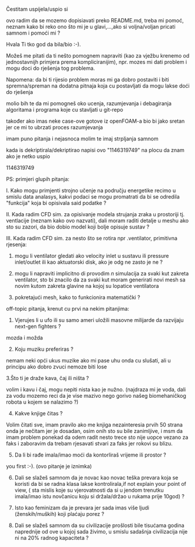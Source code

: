 

Čestitam uspijela/uspio si 

ovo radim da se mozemo dopisiavati preko README.md, treba mi pomoć, neznam kako bi reko ono što mi je u glavi,...,ako si voljna/voljan pricati samnom i pomoći mi ?

Hvala Ti tko god da bila/bio :-).

Možeš me pitati da ti nešto pomognem napraviti (kao za vježbu krenemo od jednostavnijh primjera prema kompliciranijim), npr. mozes mi dati problem i mogu doci do rješenja tog problema.

Napomena: da bi ti rijesio problem moras mi ga dobro postaviti i biti spremna/spreman na dodatna pitnaja koja cu postavljati da mogu lakse doći do rješenja 


molio bih te da mi pomogneš oko ucenja, razumjevanja i debagiranja algoritama i programa koje cu stavljati u git-repo

također ako imas neke case-ove gotove iz openFOAM-a bio bi jako sretan jer ce mi to ubrzati proces razumjevanja 

imam puno pitanja i nejasnoca molim te imaj strpljanja samnom

kada is dekriptirala/dekriptirao napisi ovo "1146319749" na plocu da znam ako je netko uspio

1146319749


PS: 
primjeri glupih pitanja: 

I. Kako mogu primjenti strojno učenje na području energetike recimo u smislu data analasys, kakvi podaci se mogu promatrati da bi se odredila "funkcija" koja bi opisivala said podatke ?  

II. Kada radim CFD sim. za opisivanje modela strujanja zraka u prostoriji tj. ventlacije (neznam kako ovo nazvati), dali moram raditi detalje u meshu ako sto su zazori, da bio dobio model koji bolje opisuje sustav ?

III. Kada radim CFD sim. za nesto što se rotira npr .ventilator, primitivna rjesenja:
   1. mogu li ventilator gledati ako velocity inlet u sustavu ili pressure inlet/outlet ili kao aktuatorski disk, ako je odg ne zasto je ne ? 

   2. mogu li napraviti implicitno di provodim *n* simulacija za svaki kut zakreta ventilator, sto bi znacilo da za svaki kut moram generirati novi mesh sa novim              kutom zakreta glavine na kojoj su lopatice ventilatora 

   3. pokretajući mesh, kako to funkcionira matematički ?

off-topic pitanja, krenut cu prvi na nekim pitanjima:

1. Vjerujes li u ufo ili su samo ameri uložili masovne milijarde da razvijaju next-gen fighters ?
 
 mozda i možda 

2. Koju muziku preferiras ?
  
  nemam neki opći ukus muzike ako mi pase uhu onda cu slušati, ali u principu ako dobro zvuci nemoze biti lose 

3.Što ti je draže kava, čaj ili ništa ?
 
 volim i kavu i čaj, mogu nepiti nista kao je nužno. 
  (najdraza mi je voda, dali za vodu mozemo reci da je vise mazivo nego gorivo našeg biomehaničkog robota u kojem se nalazimo ?)

4. Kakve knjige čitas ?
  
Volim čitati sve, imam pravilo ako me knjiga nezainteresia prvih 50 strana onda je nečitam jer je dosadan, osim onih sto su bile zanimljive, i msm da imam problem ponekad da odem radit nesto trece sto nije uopce vezano za faks i zaboravim da trebam rjesavati stvari za faks jer rokovi su blizu.

5. Da li bi rađe imala/imao moći da kontorliraš vrijeme ili prostor ?
 
 you first :-). (ovo pitanje je iznimka)

6. Dali se slažeš samnom da je novac kao novac  teška prevara koja se koristi da bi se radna klasa lakse kontrolirala,if not explain your point of view, ( sta mislis koje su vjerovatnosti da si u jendom trenutku imala/imao istu novčanicu koju si držala/držao u rukama prije 10god) ?
 

7. Isto kao feminizam da je prevara jer sada imas više ljudi (ženskih/muških) koji plaćaju porez  ?



8. Dali se slažeš samnom da su civilizacije prošlosti bile tisućama godina naprednije od ove u kojoj sada živimo, u smislu sadašnja civilizacija nije ni na 20% radnog kapaciteta ?


































